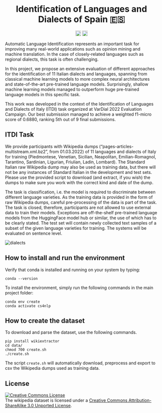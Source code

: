 <h1 align="center">
  <br>
  Identification of Languages and Dialects of Spain 🇪🇸 
  <br>
</h1>

<p align="center">
  <a href="http://itdiethz.herokuapp.com"><img src="https://img.shields.io/badge/demo-deployed-green.svg" alt="Licence" height="18"></a>
  <a href="https://github.com/giacomocamposampiero/italian-dialects-identification/blob/main/LICENCE.md"><img src="https://img.shields.io/github/license/giacomocamposampiero/italian-dialects-identification" alt="Licence" height="18"></a>
</p>

Automatic Language Identification represents an important task for improving many real-world applications such as opinion mining and machine translation.
In the case of closely-related languages such as regional dialects, this task is often challenging.

In this project, we propose an extensive evaluation of different approaches for the identification of 11 Italian dialects and languages, spanning from classical machine learning models to more complex neural architectures and state-of-the-art pre-trained language models. 
Surprisingly, shallow machine learning models managed to outperform huge pre-trained language models in this specific task.

This work was developed in the context of the Identification of Languages and Dialects of Italy (ITDI) task organized at VarDial 2022 Evaluation Campaign. Our best submission managed to achieve a weighted f1-micro score of 0.6880, ranking 5th out of 9 final submissions.  

## ITDI Task
We provide participants with Wikipedia dumps (“pages-articles-multistream.xml.bz2”, from 01.03.2022) of 11 languages and dialects of Italy for training (Piedmontese, Venetian, Sicilian, Neapolitan, Emilian-Romagnol, Tarantino, Sardinian, Ligurian, Friulian, Ladin, Lombard). The Standard Italian raw Wikipedia dump may also be used as training data, but there will not be any instances of Standard Italian in the development and test sets. Please use the provided script to download (and extract, if you wish) the dumps to make sure you work with the correct kind and date of the dump.

The task is classification, i.e. the model is required to discriminate between different language varieties. As the training data is provided in the form of raw Wikipedia dumps, careful pre-processing of the data is part of the task. The task is closed, therefore, participants are not allowed to use external data to train their models. Exceptions are off-the-shelf pre-trained language models from the HuggingFace model hub or similar, the use of which has to be clearly stated. The test set will contain newly collected text samples of a subset of the given language varieties for training. The systems will be evaluated on sentence level.

![dialects](https://github.com/giacomocamposampiero/italian-dialects-identification/blob/main/experiments/plots/dialects.png)

## How to install and run the environment
Verify that conda is installed and running on your system by typing:
```
conda --version
```
To install the environment, simply run the following commands in the main project folder:
```
conda env create
conda activate cs4nlp
```

## How to create the dataset
To download and parse the dataset, use the following commands.
```
pip install wikiextractor
cd data/
chmod 700 create.sh
./create.sh
```
The script `create.sh` will automatically download, preprocess and export to csv the Wikipedia dumps used as training data.


##  License 
<a rel="license" href="http://creativecommons.org/licenses/by-sa/3.0/"><img alt="Creative Commons License" style="border-width:0" src="https://i.creativecommons.org/l/by-sa/3.0/88x31.png" /></a>
<br />The wikipedia dataset is licensed under a <a rel="license" href="http://creativecommons.org/licenses/by-sa/3.0/">Creative Commons Attribution-ShareAlike 3.0 Unported License</a>.
